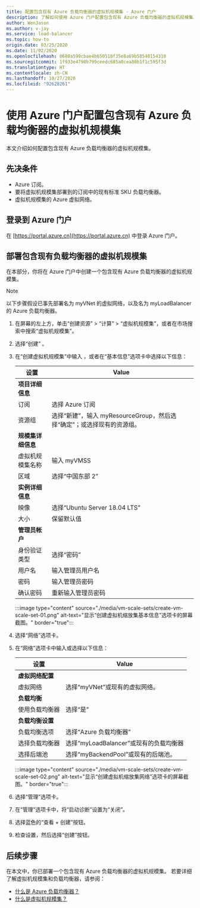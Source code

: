 ```yaml
---
title: 配置包含现有 Azure 负载均衡器的虚拟机规模集 - Azure 门户
description: 了解如何使用 Azure 门户配置包含现有 Azure 负载均衡器的虚拟机规模集。
author: WenJason
ms.author: v-jay
ms.service: load-balancer
ms.topic: how-to
origin.date: 03/25/2020
ms.date: 11/02/2020
ms.openlocfilehash: 0688a599cbae4b650518f35e8a69b58540154310
ms.sourcegitcommit: 1f933e4790b799ceedc685a0cea80b1f1c595f3d
ms.translationtype: HT
ms.contentlocale: zh-CN
ms.lasthandoff: 10/27/2020
ms.locfileid: "92628261"
---
```

# <a name="configure-a-virtual-machine-scale-set-with-an-existing-azure-load-balancer-using-the-azure-portal"></a>使用 Azure 门户配置包含现有 Azure 负载均衡器的虚拟机规模集

本文介绍如何配置包含现有 Azure 负载均衡器的虚拟机规模集。 

## <a name="prerequisites"></a>先决条件

- Azure 订阅。
- 要将虚拟机规模集部署到的订阅中的现有标准 SKU 负载均衡器。
- 虚拟机规模集的 Azure 虚拟网络。

## <a name="sign-in-to-the-azure-portal"></a>登录到 Azure 门户

在 [https://portal.azure.cn](https://portal.azure.cn) 中登录 Azure 门户。



## <a name="deploy-virtual-machine-scale-set-with-existing-load-balancer"></a>部署包含现有负载均衡器的虚拟机规模集

在本部分，你将在 Azure 门户中创建一个包含现有 Azure 负载均衡器的虚拟机规模集。

> [!NOTE]
> 以下步骤假设已事先部署名为 myVNet 的虚拟网络，以及名为 myLoadBalancer 的 Azure 负载均衡器。  

1. 在屏幕的左上方，单击“创建资源” > “计算” > “虚拟机规模集”，或者在市场搜索中搜索“虚拟机规模集”。    

2. 选择“创建”  。

3. 在“创建虚拟机规模集”中输入 ，或者在“基本信息”选项卡中选择以下信息：  

    | 设置                        | Value                                                                                                 |
    |--------------------------------|-------------------------------------------------------------------------------------------------------|
    | **项目详细信息**            |                                                                                                       |
    | 订阅                   | 选择 Azure 订阅                                                                        |
    | 资源组                 | 选择“新建”，输入 myResourceGroup，然后选择“确定”；或选择现有的资源组。  |
    | **规模集详细信息**          |                                                                                                       |
    | 虚拟机规模集名称 | 输入 myVMSS                                                                                       |
    | 区域                         | 选择“中国东部 2”                                                                                     |
    | **实例详细信息**           |                                                                                                       |
    | 映像                          | 选择“Ubuntu Server 18.04 LTS”                                                                     |
    | 大小                           | 保留默认值                                                                                      |
    | **管理员帐户**      |                                                                                                       |
    | 身份验证类型            | 选择“密码”                                                                                    |
    | 用户名                       | 输入管理员用户名        |
    | 密码                       | 输入管理员密码    |
    | 确认密码               | 重新输入管理员密码 |


    :::image type="content" source="./media/vm-scale-sets/create-vm-scale-set-01.png" alt-text="显示“创建虚拟机缩放集基本信息”选项卡的屏幕截图。" border="true":::

4. 选择“网络”选项卡。 

5. 在“网络”选项卡中输入或选择以下信息： 

     设置                           | Value                                                    |
    |-----------------------------------|----------------------------------------------------------|
    | **虚拟网络配置** |                                                          |
    | 虚拟网络                   | 选择“myVNet”或现有的虚拟网络。       |
    | **负载均衡**                |                                                          |
    | 使用负载均衡器               | 选择“是”                                            |
    | **负载均衡设置**       |                                                          |
    | 负载均衡选项            | 选择“Azure 负载均衡器”                            |
    | 选择负载均衡器            | 选择“myLoadBalancer”或现有的负载均衡器  |
    | 选择后端池             | 选择“myBackendPool”或现有的后端池。   |

    :::image type="content" source="./media/vm-scale-sets/create-vm-scale-set-02.png" alt-text="显示“创建虚拟机缩放集网络”选项卡的屏幕截图。" border="true":::

6. 选择“管理”选项卡。 

7. 在“管理”选项卡中，将“启动诊断”设置为“关闭”。   

8. 选择蓝色的“查看 + 创建”按钮。 

9. 检查设置，然后选择“创建”按钮。 

## <a name="next-steps"></a>后续步骤

在本文中，你已部署一个包含现有 Azure 负载均衡器的虚拟机规模集。  若要详细了解虚拟机规模集和负载均衡器，请参阅：

- [什么是 Azure 负载均衡器？](load-balancer-overview.md)
- [什么是虚拟机规模集？](../virtual-machine-scale-sets/overview.md)
